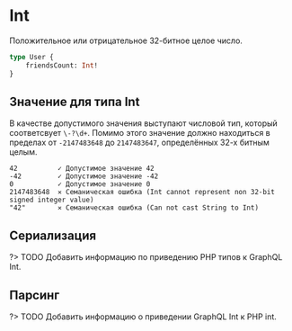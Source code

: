 # Int

Положительное или отрицательное 32-битное целое число.

```graphql
type User { 
    friendsCount: Int!
}
```

## Значение для типа Int

В качестве допустимого значения выступают числовой тип, который соответсвует `\-?\d+`.
Помимо этого значение должно находиться в пределах от `-2147483648` до `2147483647`, 
определённых 32-х битным целым.

```accord
42          ✓ Допустимое значение 42
-42         ✓ Допустимое значение -42
0           ✓ Допустимое значение 0
2147483648  ✕ Семаническая ошибка (Int cannot represent non 32-bit signed integer value)
"42"        ✕ Семаническая ошибка (Can not cast String to Int)
```

## Сериализация

?> TODO Добавить информацию по приведению PHP типов к GraphQL Int.

## Парсинг

?> TODO Добавить информацию о приведении GraphQL Int к PHP int.


